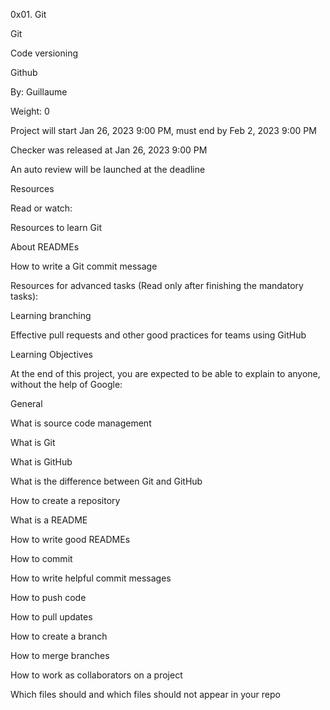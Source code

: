 0x01. Git

Git

Code versioning

Github

 By: Guillaume

 Weight: 0

 Project will start Jan 26, 2023 9:00 PM, must end by Feb 2, 2023 9:00 PM

 Checker was released at Jan 26, 2023 9:00 PM

 An auto review will be launched at the deadline

Resources

Read or watch:



Resources to learn Git

About READMEs

How to write a Git commit message

Resources for advanced tasks (Read only after finishing the mandatory tasks):



Learning branching

Effective pull requests and other good practices for teams using GitHub

Learning Objectives

At the end of this project, you are expected to be able to explain to anyone, without the help of Google:



General

What is source code management

What is Git

What is GitHub

What is the difference between Git and GitHub

How to create a repository

What is a README

How to write good READMEs

How to commit

How to write helpful commit messages

How to push code

How to pull updates

How to create a branch

How to merge branches

How to work as collaborators on a project

Which files should and which files should not appear in your repo
